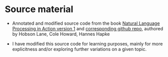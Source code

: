 # Source material

* Annotated and modified source code from the book [Natural Language Processing in Action version 1](https://www.manning.com/books/natural-language-processing-in-action/) and [corresponding github repo](https://github.com/totalgood/nlpia), authored by Hobson Lane, Cole Howard, Hannes Hapke

* I have modified this source code for learning purposes, mainly for more explicitness and/or exploring further variations on a given topic.
